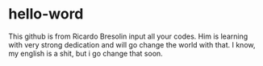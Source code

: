 # hello-word

This github is from Ricardo Bresolin input all your codes. Him is learning with very strong dedication and will go change the world with that. 
I know, my english is a shit, but i go change that soon.
